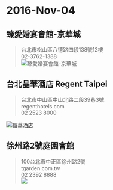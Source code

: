 

# 2016-Nov-04

## 臻愛婚宴會館-京華城<br />
>台北市松山區八德路四段138號12樓<br />
>02-3762-1388<br>
![臻愛婚宴會館-京華城](https://s21.postimg.org/pl9qj2naf/image.png)

## 台北晶華酒店 Regent Taipei<br />
>台北市中山區中山北路二段39巷3號<br />
>regenthotels.com<br />
>02 2523 8000<br />

![晶華酒店](https://s21.postimg.org/pl9qj2naf/image.png)
<!-- 
    (https://s17.postimg.org/nieh2zbmn/image.jpg)
    (晶華酒店.jpg) 
-->
## 徐州路2號庭園會館
>100台北市中正區徐州路2號<br />
>tgarden.com.tw<br />
>02 2392 8888<br />
![](https://s22.postimg.org/7305fpy4h/image.jpg)

